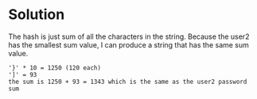# Solution
The hash is just sum of all the characters in the string.
Because the user2 has the smallest sum value, I can produce a string that has the same sum value.
```
'}' * 10 = 1250 (120 each) 
']' = 93
the sum is 1250 + 93 = 1343 which is the same as the user2 password sum 
```

